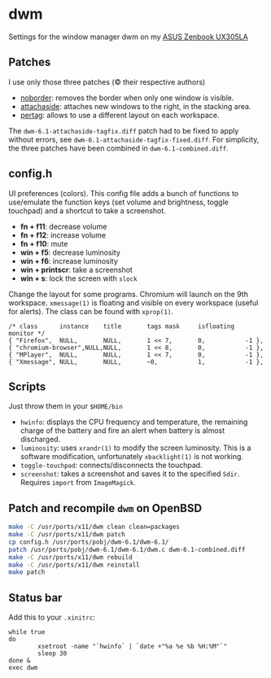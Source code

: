 # dwm

Settings for the window manager dwm on my [ASUS Zenbook UX305LA](https://www.asus.com/Notebooks/ASUS-ZenBook-UX305LA/specifications/)

## Patches

I use only those three patches (© their respective authors)

* [noborder](http://dwm.suckless.org/patches/noborder): removes the border when only one window is visible.
* [attachaside](http://dwm.suckless.org/patches/attachaside): attaches new windows to the right, in the stacking area.
* [pertag](http://dwm.suckless.org/patches/pertag): allows to use a different layout on each workspace.


The `dwm-6.1-attachaside-tagfix.diff` patch had to be fixed to apply without errors, see  `dwm-6.1-attachaside-tagfix-fixed.diff`. For simplicity, the three patches have been combined in `dwm-6.1-combined.diff`.


## config.h

UI preferences (colors). This config file adds a bunch of functions to use/emulate the function keys (set volume and brightness, toggle touchpad) and a shortcut to take a screenshot.

* __fn + f11__: decrease volume
* __fn + f12__: increase volume
* __fn + f10__: mute
* __win + f5__: decrease luminosity
* __win + f6__: increase luminosity
* __win + printscr__: take a screenshot
* __win + s__: lock the screen with `slock`

Change the layout for some programs. Chromium will launch on the 9th workspace. `xmessage(1)`
is floating and visible on every workspace (useful for alerts). The class can be found with
`xprop(1)`.

```
/* class      instance    title       tags mask     isfloating   monitor */
{ "Firefox",  NULL,       NULL,       1 << 7,       0,           -1 },
{ "chromium-browser",NULL,NULL,       1 << 8,       0,           -1 },
{ "MPlayer",  NULL,       NULL,       1 << 7,       0,           -1 },
{ "Xmessage", NULL,       NULL,       ~0,           1,           -1 },
```


## Scripts

Just throw them in your `$HOME/bin`

* `hwinfo`: displays the CPU frequency and temperature, the remaining charge of the battery and fire an alert when battery is almost discharged.
* `luminosity`: uses `xrandr(1)` to modify the screen luminosity. This is a software modification, unfortunately `xbacklight(1)` is not working.
* `toggle-touchpad`: connects/disconnects the touchpad.
* `screenshot`: takes a screenshot and saves it to the specified `Sdir`. Requires `import` from `ImageMagick`.

## Patch and recompile `dwm` on OpenBSD

```sh
make -C /usr/ports/x11/dwm clean clean=packages
make -C /usr/ports/x11/dwm patch
cp config.h /usr/ports/pobj/dwm-6.1/dwm-6.1/
patch /usr/ports/pobj/dwm-6.1/dwm-6.1/dwm.c dwm-6.1-combined.diff
make -C /usr/ports/x11/dwm rebuild
make -C /usr/ports/x11/dwm reinstall
make patch
```

## Status bar

Add this to your `.xinitrc`:

```
while true
do
        xsetroot -name "`hwinfo` | `date +"%a %e %b %H:%M"`"
        sleep 30
done &
exec dwm
```
